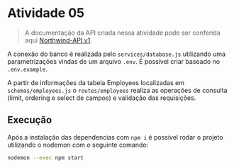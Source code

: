 # Atividade 05

> A documentação da API criada nessa atividade pode ser conferida aqui [Northwind-API v1](https://documenter.getpostman.com/view/12463861/UVJbGcSB).

A conexão do banco é realizada pelo `services/database.js` utilizando uma parametrizações vindas de um arquivo `.env`. É possível criar baseado no `.env.example`.

A partir de informações da tabela Employees localizadas em `schemas/employees.js` o `routes/employees` realiza as operações de consulta (limit, ordering e select de campos) e validação das requisições.

## Execução

Após a instalação das dependencias com `npm i` é possível rodar o projeto utilizando o nodemon com o seguinte comando:

```bash
nodemon --exec npm start
```